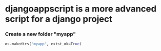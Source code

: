 # djangoappscript is a more advanced script for a django project

### Create a new folder "myapp"

```python
os.makedirs("myapp", exist_ok=True)
```